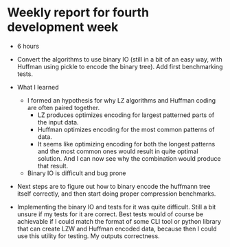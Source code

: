 # Weekly report for fourth development week

- 6 hours

- Convert the algorithms to use binary IO (still in a bit of an easy way, with Huffman using pickle to encode the binary tree). Add first benchmarking tests.

- What I learned
    - I formed an hypothesis for why LZ algorithms and Huffman coding are often paired together. 
        - LZ produces optimizes encoding for largest patterned parts of the input data. 
        - Huffman optimizes encoding for the most common patterns of data.
        - It seems like optimizing encoding for both the longest patterns and the most common ones would result in quite optimal solution. And I can now see why the combination would produce that result.
    - Binary IO is difficult and bug prone 


- Next steps are to figure out how to binary encode the huffmann tree itself correctly, and then start doing proper compression benchmarks. 

- Implementing the binary IO and tests for it was quite difficult. Still a bit unsure if my tests for it are correct. Best tests would of course be achievable if I could match the format of some CLI tool or python library that can create LZW and Huffman encoded data, because then I could use this utility for testing. My outputs correctness.


